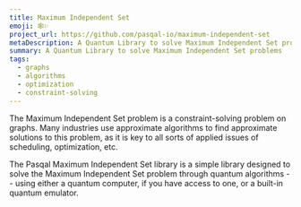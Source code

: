 ```yaml
---
title: Maximum Independent Set
emoji: 🕸⚐
project_url: https://github.com/pasqal-io/maximum-independent-set
metaDescription: A Quantum Library to solve Maximum Independent Set problems
summary: A Quantum Library to solve Maximum Independent Set problems
tags:
  - graphs
  - algorithms
  - optimization
  - constraint-solving
---
```


The Maximum Independent Set problem is a constraint-solving problem on graphs. Many industries use approximate algorithms to find approximate solutions to this problem, as it is key to all sorts of applied issues of scheduling, optimization, etc.

The Pasqal Maximum Independent Set library is a simple library designed to solve the Maximum Independent Set problem through quantum algorithms -- using either a quantum computer, if you have access to one, or a built-in quantum emulator.
